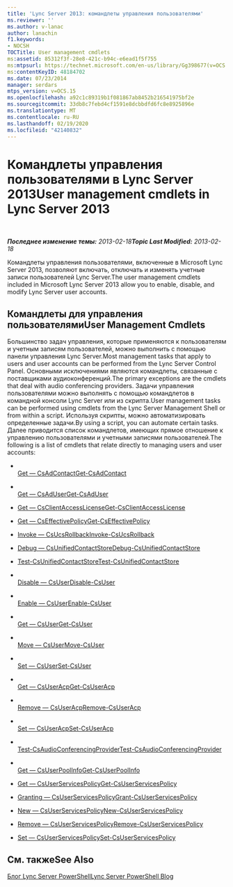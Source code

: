 ```yaml
---
title: 'Lync Server 2013: командлеты управления пользователями'
ms.reviewer: ''
ms.author: v-lanac
author: lanachin
f1.keywords:
- NOCSH
TOCTitle: User management cmdlets
ms:assetid: 85312f3f-28e8-421c-b94c-e6ead1f5f755
ms:mtpsurl: https://technet.microsoft.com/en-us/library/Gg398677(v=OCS.15)
ms:contentKeyID: 48184702
ms.date: 07/23/2014
manager: serdars
mtps_version: v=OCS.15
ms.openlocfilehash: a92c1c89319b1f081867ab8452b216541975bf2e
ms.sourcegitcommit: 33db8c7febd4cf1591e8dcbbdfd6fc8e8925896e
ms.translationtype: MT
ms.contentlocale: ru-RU
ms.lasthandoff: 02/19/2020
ms.locfileid: "42140832"
---
```

<div data-xmlns="http://www.w3.org/1999/xhtml">

<div class="topic" data-xmlns="http://www.w3.org/1999/xhtml" data-msxsl="urn:schemas-microsoft-com:xslt" data-cs="http://msdn.microsoft.com/">

<div data-asp="https://msdn2.microsoft.com/asp">

# <a name="user-management-cmdlets-in-lync-server-2013"></a><span data-ttu-id="4e34b-102">Командлеты управления пользователями в Lync Server 2013</span><span class="sxs-lookup"><span data-stu-id="4e34b-102">User management cmdlets in Lync Server 2013</span></span>

</div>

<div id="mainSection">

<div id="mainBody">

<span> </span>

<span data-ttu-id="4e34b-103">_**Последнее изменение темы:** 2013-02-18_</span><span class="sxs-lookup"><span data-stu-id="4e34b-103">_**Topic Last Modified:** 2013-02-18_</span></span>

<span data-ttu-id="4e34b-104">Командлеты управления пользователями, включенные в Microsoft Lync Server 2013, позволяют включать, отключать и изменять учетные записи пользователей Lync Server.</span><span class="sxs-lookup"><span data-stu-id="4e34b-104">The user management cmdlets included in Microsoft Lync Server 2013 allow you to enable, disable, and modify Lync Server user accounts.</span></span>

<div>

## <a name="user-management-cmdlets"></a><span data-ttu-id="4e34b-105">Командлеты для управления пользователями</span><span class="sxs-lookup"><span data-stu-id="4e34b-105">User Management Cmdlets</span></span>

<span data-ttu-id="4e34b-106">Большинство задач управления, которые применяются к пользователям и учетным записям пользователей, можно выполнить с помощью панели управления Lync Server.</span><span class="sxs-lookup"><span data-stu-id="4e34b-106">Most management tasks that apply to users and user accounts can be performed from the Lync Server Control Panel.</span></span> <span data-ttu-id="4e34b-107">Основными исключениями являются командлеты, связанные с поставщиками аудиоконференций.</span><span class="sxs-lookup"><span data-stu-id="4e34b-107">The primary exceptions are the cmdlets that deal with audio conferencing providers.</span></span> <span data-ttu-id="4e34b-108">Задачи управления пользователями можно выполнять с помощью командлетов в командной консоли Lync Server или из скрипта.</span><span class="sxs-lookup"><span data-stu-id="4e34b-108">User management tasks can be performed using cmdlets from the Lync Server Management Shell or from within a script.</span></span> <span data-ttu-id="4e34b-109">Используя скрипты, можно автоматизировать определенные задачи.</span><span class="sxs-lookup"><span data-stu-id="4e34b-109">By using a script, you can automate certain tasks.</span></span> <span data-ttu-id="4e34b-110">Далее приводится список командлетов, имеющих прямое отношение к управлению пользователями и учетными записями пользователей.</span><span class="sxs-lookup"><span data-stu-id="4e34b-110">The following is a list of cmdlets that relate directly to managing users and user accounts:</span></span>

  - <span></span>  
    [<span data-ttu-id="4e34b-111">Get — CsAdContact</span><span class="sxs-lookup"><span data-stu-id="4e34b-111">Get-CsAdContact</span></span>](https://docs.microsoft.com/powershell/module/skype/Get-CsAdContact)

<!-- end list -->

  - <span></span>  
    [<span data-ttu-id="4e34b-112">Get — CsAdUser</span><span class="sxs-lookup"><span data-stu-id="4e34b-112">Get-CsAdUser</span></span>](https://docs.microsoft.com/powershell/module/skype/Get-CsAdUser)

<!-- end list -->

  - [<span data-ttu-id="4e34b-113">Get — CsClientAccessLicense</span><span class="sxs-lookup"><span data-stu-id="4e34b-113">Get-CsClientAccessLicense</span></span>](https://docs.microsoft.com/powershell/module/skype/Get-CsClientAccessLicense)

<!-- end list -->

  - [<span data-ttu-id="4e34b-114">Get — CsEffectivePolicy</span><span class="sxs-lookup"><span data-stu-id="4e34b-114">Get-CsEffectivePolicy</span></span>](https://docs.microsoft.com/powershell/module/skype/Get-CsEffectivePolicy)

<!-- end list -->

  - [<span data-ttu-id="4e34b-115">Invoke — CsUcsRollback</span><span class="sxs-lookup"><span data-stu-id="4e34b-115">Invoke-CsUcsRollback</span></span>](https://docs.microsoft.com/powershell/module/skype/Invoke-CsUcsRollback)

<!-- end list -->

  - [<span data-ttu-id="4e34b-116">Debug — CsUnifiedContactStore</span><span class="sxs-lookup"><span data-stu-id="4e34b-116">Debug-CsUnifiedContactStore</span></span>](https://docs.microsoft.com/powershell/module/skype/Debug-CsUnifiedContactStore)

  - [<span data-ttu-id="4e34b-117">Test-CsUnifiedContactStore</span><span class="sxs-lookup"><span data-stu-id="4e34b-117">Test-CsUnifiedContactStore</span></span>](https://docs.microsoft.com/powershell/module/skype/Test-CsUnifiedContactStore)

<!-- end list -->

  - <span></span>  
    [<span data-ttu-id="4e34b-118">Disable — CsUser</span><span class="sxs-lookup"><span data-stu-id="4e34b-118">Disable-CsUser</span></span>](https://docs.microsoft.com/powershell/module/skype/Disable-CsUser)

  - <span></span>  
    [<span data-ttu-id="4e34b-119">Enable — CsUser</span><span class="sxs-lookup"><span data-stu-id="4e34b-119">Enable-CsUser</span></span>](https://docs.microsoft.com/powershell/module/skype/Enable-CsUser)

  - <span></span>  
    [<span data-ttu-id="4e34b-120">Get — CsUser</span><span class="sxs-lookup"><span data-stu-id="4e34b-120">Get-CsUser</span></span>](https://docs.microsoft.com/powershell/module/skype/Get-CsUser)

  - <span></span>  
    [<span data-ttu-id="4e34b-121">Move — CsUser</span><span class="sxs-lookup"><span data-stu-id="4e34b-121">Move-CsUser</span></span>](https://docs.microsoft.com/powershell/module/skype/Move-CsUser)

  - <span></span>  
    [<span data-ttu-id="4e34b-122">Set — CsUser</span><span class="sxs-lookup"><span data-stu-id="4e34b-122">Set-CsUser</span></span>](https://docs.microsoft.com/powershell/module/skype/Set-CsUser)

<!-- end list -->

  - <span></span>  
    [<span data-ttu-id="4e34b-123">Get — CsUserAcp</span><span class="sxs-lookup"><span data-stu-id="4e34b-123">Get-CsUserAcp</span></span>](https://docs.microsoft.com/powershell/module/skype/Get-CsUserAcp)

  - <span></span>  
    [<span data-ttu-id="4e34b-124">Remove — CsUserAcp</span><span class="sxs-lookup"><span data-stu-id="4e34b-124">Remove-CsUserAcp</span></span>](https://docs.microsoft.com/powershell/module/skype/Remove-CsUserAcp)

  - <span></span>  
    [<span data-ttu-id="4e34b-125">Set — CsUserAcp</span><span class="sxs-lookup"><span data-stu-id="4e34b-125">Set-CsUserAcp</span></span>](https://docs.microsoft.com/powershell/module/skype/Set-CsUserAcp)

  - <span></span>  
    [<span data-ttu-id="4e34b-126">Test-CsAudioConferencingProvider</span><span class="sxs-lookup"><span data-stu-id="4e34b-126">Test-CsAudioConferencingProvider</span></span>](https://docs.microsoft.com/powershell/module/skype/Test-CsAudioConferencingProvider)

<!-- end list -->

  - <span></span>  
    [<span data-ttu-id="4e34b-127">Get — CsUserPoolInfo</span><span class="sxs-lookup"><span data-stu-id="4e34b-127">Get-CsUserPoolInfo</span></span>](https://docs.microsoft.com/powershell/module/skype/Get-CsUserPoolInfo)

<!-- end list -->

  - [<span data-ttu-id="4e34b-128">Get — CsUserServicesPolicy</span><span class="sxs-lookup"><span data-stu-id="4e34b-128">Get-CsUserServicesPolicy</span></span>](https://docs.microsoft.com/powershell/module/skype/Get-CsUserServicesPolicy)

  - [<span data-ttu-id="4e34b-129">Granting — CsUserServicesPolicy</span><span class="sxs-lookup"><span data-stu-id="4e34b-129">Grant-CsUserServicesPolicy</span></span>](https://docs.microsoft.com/powershell/module/skype/Grant-CsUserServicesPolicy)

  - [<span data-ttu-id="4e34b-130">New — CsUserServicesPolicy</span><span class="sxs-lookup"><span data-stu-id="4e34b-130">New-CsUserServicesPolicy</span></span>](https://docs.microsoft.com/powershell/module/skype/New-CsUserServicesPolicy)

  - [<span data-ttu-id="4e34b-131">Remove — CsUserServicesPolicy</span><span class="sxs-lookup"><span data-stu-id="4e34b-131">Remove-CsUserServicesPolicy</span></span>](https://docs.microsoft.com/powershell/module/skype/Remove-CsUserServicesPolicy)

  - [<span data-ttu-id="4e34b-132">Set — CsUserServicesPolicy</span><span class="sxs-lookup"><span data-stu-id="4e34b-132">Set-CsUserServicesPolicy</span></span>](https://docs.microsoft.com/powershell/module/skype/Set-CsUserServicesPolicy)

</div>

<div>

## <a name="see-also"></a><span data-ttu-id="4e34b-133">См. также</span><span class="sxs-lookup"><span data-stu-id="4e34b-133">See Also</span></span>


[<span data-ttu-id="4e34b-134">Блог Lync Server PowerShell</span><span class="sxs-lookup"><span data-stu-id="4e34b-134">Lync Server PowerShell Blog</span></span>](https://go.microsoft.com/fwlink/p/?linkid=203150)  
  

</div>

</div>

<span> </span>

</div>

</div>

</div>


